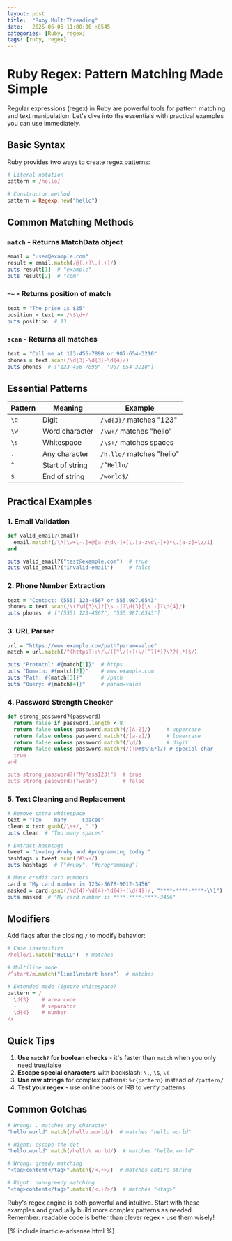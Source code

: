 ```yaml
---
layout: post
title:  "Ruby MultiThreading"
date:   2025-06-05 11:00:00 +0545
categories: [Ruby, regex]
tags: [ruby, regex]
---
```


# Ruby Regex: Pattern Matching Made Simple

Regular expressions (regex) in Ruby are powerful tools for pattern matching and text manipulation. Let's dive into the essentials with practical examples you can use immediately.

## Basic Syntax

Ruby provides two ways to create regex patterns:

```ruby
# Literal notation
pattern = /hello/

# Constructor method
pattern = Regexp.new("hello")
```

## Common Matching Methods

### `match` - Returns MatchData object
```ruby
email = "user@example.com"
result = email.match(/@(.+)\.(.+)/)
puts result[1]  # "example"
puts result[2]  # "com"
```

### `=~` - Returns position of match
```ruby
text = "The price is $25"
position = text =~ /\$\d+/
puts position  # 13
```

### `scan` - Returns all matches
```ruby
text = "Call me at 123-456-7890 or 987-654-3210"
phones = text.scan(/\d{3}-\d{3}-\d{4}/)
puts phones  # ["123-456-7890", "987-654-3210"]
```

## Essential Patterns

| Pattern | Meaning | Example |
|---------|---------|---------|
| `\d` | Digit | `/\d{3}/` matches "123" |
| `\w` | Word character | `/\w+/` matches "hello" |
| `\s` | Whitespace | `/\s+/` matches spaces |
| `.` | Any character | `/h.llo/` matches "hello" |
| `^` | Start of string | `/^Hello/` |
| `$` | End of string | `/world$/` |

## Practical Examples

### 1. Email Validation
```ruby
def valid_email?(email)
  email.match?(/\A[\w+\-.]+@[a-z\d\-]+(\.[a-z\d\-]+)*\.[a-z]+\z/i)
end

puts valid_email?("test@example.com")  # true
puts valid_email?("invalid-email")     # false
```

### 2. Phone Number Extraction
```ruby
text = "Contact: (555) 123-4567 or 555.987.6543"
phones = text.scan(/\(?\d{3}\)?[\s.-]?\d{3}[\s.-]?\d{4}/)
puts phones  # ["(555) 123-4567", "555.987.6543"]
```

### 3. URL Parser
```ruby
url = "https://www.example.com/path?param=value"
match = url.match(/^(https?):\/\/([^\/]+)(\/[^?]*)?\??(.*)$/)

puts "Protocol: #{match[1]}"  # https
puts "Domain: #{match[2]}"    # www.example.com
puts "Path: #{match[3]}"      # /path
puts "Query: #{match[4]}"     # param=value
```

### 4. Password Strength Checker
```ruby
def strong_password?(password)
  return false if password.length < 8
  return false unless password.match?(/[A-Z]/)     # uppercase
  return false unless password.match?(/[a-z]/)     # lowercase
  return false unless password.match?(/\d/)        # digit
  return false unless password.match?(/[!@#$%^&*]/) # special char
  true
end

puts strong_password?("MyPass123!")  # true
puts strong_password?("weak")        # false
```

### 5. Text Cleaning and Replacement
```ruby
# Remove extra whitespace
text = "Too    many     spaces"
clean = text.gsub(/\s+/, " ")
puts clean  # "Too many spaces"

# Extract hashtags
tweet = "Loving #ruby and #programming today!"
hashtags = tweet.scan(/#\w+/)
puts hashtags  # ["#ruby", "#programming"]

# Mask credit card numbers
card = "My card number is 1234-5678-9012-3456"
masked = card.gsub(/\d{4}-\d{4}-\d{4}-(\d{4})/, "****-****-****-\\1")
puts masked  # "My card number is ****-****-****-3456"
```

## Modifiers

Add flags after the closing `/` to modify behavior:

```ruby
# Case insensitive
/hello/i.match("HELLO")  # matches

# Multiline mode
/^start/m.match("line1\nstart here")  # matches

# Extended mode (ignore whitespace)
pattern = /
  \d{3}    # area code
  -        # separator
  \d{4}    # number
/x
```

## Quick Tips

1. **Use `match?` for boolean checks** - it's faster than `match` when you only need true/false
2. **Escape special characters** with backslash: `\.`, `\$`, `\(`
3. **Use raw strings** for complex patterns: `%r{pattern}` instead of `/pattern/`
4. **Test your regex** - use online tools or IRB to verify patterns

## Common Gotchas

```ruby
# Wrong: . matches any character
"hello world".match(/hello.world/)  # matches "hello world"

# Right: escape the dot
"hello.world".match(/hello\.world/)  # matches "hello.world"

# Wrong: greedy matching
"<tag>content</tag>".match(/<.+>/)  # matches entire string

# Right: non-greedy matching
"<tag>content</tag>".match(/<.+?>/)  # matches "<tag>"
```

Ruby's regex engine is both powerful and intuitive. Start with these examples and gradually build more complex patterns as needed. Remember: readable code is better than clever regex - use them wisely!

{% include inarticle-adsense.html %}
